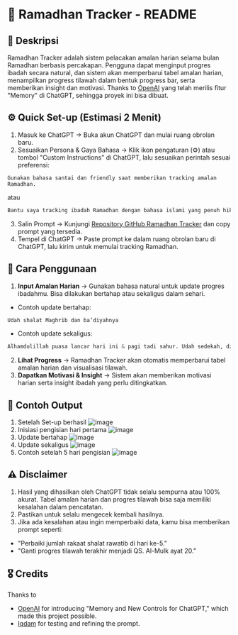 # 📌 Ramadhan Tracker - README

## 📖 Deskripsi 
Ramadhan Tracker adalah sistem pelacakan amalan harian selama bulan Ramadhan berbasis percakapan. Pengguna dapat menginput progres ibadah secara natural, dan sistem akan memperbarui tabel amalan harian, menampilkan progress tilawah dalam bentuk progress bar, serta memberikan insight dan motivasi. Thanks to [OpenAI](https://openai.com/index/memory-and-new-controls-for-chatgpt/) yang telah merilis fitur "Memory" di ChatGPT, sehingga proyek ini bisa dibuat.

## ⚙️ Quick Set-up (Estimasi 2 Menit)
1. Masuk ke ChatGPT → Buka akun ChatGPT dan mulai ruang obrolan baru.
2. Sesuaikan Persona & Gaya Bahasa → Klik ikon pengaturan (⚙️) atau tombol "Custom Instructions" di ChatGPT, lalu sesuaikan perintah sesuai preferensi:
```pyhton
Gunakan bahasa santai dan friendly saat memberikan tracking amalan Ramadhan.
```
atau
```python
Bantu saya tracking ibadah Ramadhan dengan bahasa islami yang penuh hikmah.
``` 
3. Salin Prompt → Kunjungi [Repository GitHub Ramadhan Tracker](https://github.com/wsuryaningrat/ramadhanTracker-ChatGPT/blob/main/prompt) dan copy prompt yang tersedia.
4. Tempel di ChatGPT → Paste prompt ke dalam ruang obrolan baru di ChatGPT, lalu kirim untuk memulai tracking Ramadhan.

## 📌 Cara Penggunaan
1. **Input Amalan Harian** → Gunakan bahasa natural untuk update progres ibadahmu. Bisa dilakukan bertahap atau sekaligus dalam sehari.
- Contoh update bertahap:

```python
Udah shalat Maghrib dan ba’diyahnya
```
 
- Contoh update sekaligus:
```python
Alhamdulillah puasa lancar hari ini & pagi tadi sahur. Udah sedekah, dzikir pagi petang, shalat wajib 5 waktu dan semua rawatib, shalat tarawih, tilawah sampai Ali Imran:91, shalat tarawih dan ikut kajian. 
```
2. **Lihat Progress** → Ramadhan Tracker akan otomatis memperbarui tabel amalan harian dan visualisasi tilawah.
3. **Dapatkan Motivasi & Insight** → Sistem akan memberikan motivasi harian serta insight ibadah yang perlu ditingkatkan.

## 📌 Contoh Output
1. Setelah Set-up berhasil
   ![image](https://github.com/user-attachments/assets/617f6c65-3578-483f-aac9-faa2b7e1c070)
3. Inisiasi pengisian hari pertama
   ![image](https://github.com/user-attachments/assets/0c59d88d-e597-4d77-bcb5-e72563f6d528)
5. Update bertahap
   ![image](https://github.com/user-attachments/assets/8bfbf68a-4234-4547-9450-284bc2d7782c)
7. Update sekaligus
   ![image](https://github.com/user-attachments/assets/2750246b-2005-44cc-8941-dcbb51ef9e80)
9. Contoh setelah 5 hari pengisian
   ![image](https://github.com/user-attachments/assets/e97625e5-3ab0-454f-8253-3c7ac70e5309)

## ⚠️ Disclaimer
1. Hasil yang dihasilkan oleh ChatGPT tidak selalu sempurna atau 100% akurat. Tabel amalan harian dan progres tilawah bisa saja memiliki kesalahan dalam pencatatan.
2. Pastikan untuk selalu mengecek kembali hasilnya.
3. Jika ada kesalahan atau ingin memperbaiki data, kamu bisa memberikan prompt seperti:
- "Perbaiki jumlah rakaat shalat rawatib di hari ke-5."
- "Ganti progres tilawah terakhir menjadi QS. Al-Mulk ayat 20."

## 🎖 Credits
Thanks to 
- [OpenAI](https://openai.com/index/memory-and-new-controls-for-chatgpt/) for introducing "Memory and New Controls for ChatGPT," which made this project possible.
- [Iqdam](https://github.com/iqdamsyd) for testing and refining the prompt.


